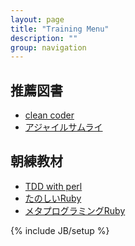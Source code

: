 ```yaml
---
layout: page
title: "Training Menu"
description: ""
group: navigation
---
```

## 推薦図書
 * [clean coder](http://www.amazon.co.jp/Clean-Coder-%E3%83%97%E3%83%AD%E3%83%95%E3%82%A7%E3%83%83%E3%82%B7%E3%83%A7%E3%83%8A%E3%83%AB%E3%83%97%E3%83%AD%E3%82%B0%E3%83%A9%E3%83%9E%E3%81%B8%E3%81%AE%E9%81%93-Robert-Martin/dp/4048860690)<br>
 * [アジャイルサムライ](http://www.amazon.co.jp/dp/4274068560/ref=cm_sw_r_tw_dp_BOtDqb0H3XC1)<br>

## 朝練教材
 * [TDD with perl](http://assets.en.oreilly.com/1/event/12/Practical%20Test-driven%20Development%20Presentation.pdf)<br>
 * [たのしいRuby](http://www.amazon.co.jp/%E3%81%9F%E3%81%AE%E3%81%97%E3%81%84Ruby-%E7%AC%AC3%E7%89%88-%E9%AB%98%E6%A9%8B-%E5%BE%81%E7%BE%A9/dp/4797357401/ref=sr_1_1?s=books&ie=UTF8&qid=1350130417&sr=1-1)<br>
 * [メタプログラミングRuby](http://www.amazon.co.jp/dp/4048687158/ref=cm_sw_r_tw_dp_.PtDqb0M0XHNR)<br>

{% include JB/setup %}
